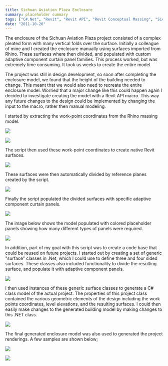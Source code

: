 ```yaml
---
title: Sichuan Aviation Plaza Enclosure
summary: placeholder summary
tags: ["C#.Net", "Revit", "Revit API", "Revit Conceptual Massing", "Sichuan Aviation Plaza"]
date: "2011-10-20"
---
```


The enclosure of the Sichuan Aviation Plaza project consisted of a complex pleated form with many vertical folds over the surface. Initially a colleague of mine and I created the enclosure manually using surfaces imported from Rhino. These surfaces where then divided, and populated with custom adaptive component curtain panel families. This process worked, but was extremely time consuming. It took us weeks to create the entire model

The project was still in design development, so soon after completing the enclosure model, we found that the height of the building needed to change. This meant that we would also need to recreate the entire enclosure model. Worried that a major change like this could happen again I decided to investigate creating the model with a Revit API macro. This way any future changes to the design could be implemented by changing the input to the macro, rather then manual modeling.

I started by extracting the work-point coordinates from the Rhino massing model.

![](slide0020_image046.png)

![](slide0020_image048.png)

The script then used these work-point coordinates to create native Revit surfaces.

![](slide0031_image059.png)

These surfaces were then automatically divided by reference planes created by the script.

![](slide0031_image061.png)

Finally the script populated the divided surfaces with specific adaptive component curtain panels.

![](slide0031_image063.png)

The image below shows the model populated with colored placeholder panels showing how many different types of panels were required.

![](slide0033_image067.png)

In addition, part of my goal with this script was to create a code base that could be reused on future projects. I started out by creating a set of generic "surface" classes in .Net, which I could use to define three and four sided surfaces. These classes also included functionality to divide the resulting surface, and populate it with adaptive component panels.

![](slide0014_image057.png)

I then used instances of these generic surface classes to generate a C# class model of the actual project. The properties of this project class contained the various geometric elements of the design including the work points coordinates, level elevations, and the resulting surfaces. I could then easily make changes to the generated building model by making changes to this .NET class.

![](slide0034_image065.png)

The final generated enclosure model was also used to generated the project renderings. A few samples are shown below;

![](slide0035_image001.jpg)

![](slide0036_image003.jpg)
